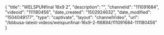 {
    "title": "WELSPUNfinal 16x9 2",
    "description": "",
    "channelid": "111091684",
    "videoid": "111180456",
    "date_created": "1502924632",
    "date_modified": "1504049177",
    "type": "captivate",
    "layout": "channelVideo",
    "url": "\/bbbusa-latest-videos\/welspunfinal-16x9-2-ft6894\/111091684-111180456"
}